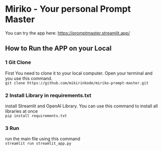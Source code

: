 # Miriko - Your personal Prompt Master

You can try the app here: <a href="https://promptmaster.streamlit.app/">https://promptmaster.streamlit.app/</a>

## How to Run the APP on your Local 
### 1 Git Clone
First You need to clone it to your local computer. Open your terminal and you use this command. </br>
`git clone https://github.com/mikirinkode/miriko-prompt-master.git`
### 2 Install Library in requirements.txt
install Streamlit and OpenAI Library. You can use this command to install all libraries at once </br>
`pip install requirements.txt`
### 3 Run
run the main file using this command </br>
`streamlit run streamlit_app.py`

